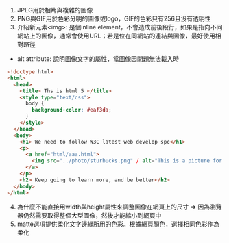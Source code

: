 1. JPEG用於相片與複雜的圖像
2. PNG與GIF用於色彩分明的圖像或logo，GIF的色彩只有256且沒有透明性
3. 介紹新元素\<img\>: 是個inline element，不會造成前後段行，如果是指向不同網站上的圖像，通常會使用URL；若是位在同網站的連結與圖像，最好使用相對路徑
- alt attribute: 說明圖像文字的屬性，當圖像因問題無法載入時
```html
<!doctype html>
<html>
  <head>
    <title> Ths is html 5 </title>
    <style type="text/css">
      body {
        background-color: #eaf3da;
      }
    </style>
  </head>
  <body>
    <h1> We need to follow W3C latest web develop spc</h1>
    <p>
      <a href="html/aaa.html">
        <img src="../photo/sturbucks.png" / alt="This is a picture for descriping the sturbucks." width="600" height="400">
      </a>
    </p>
    <h2> Keep going to learn more, and be better</h2>
  </body>
</html>
```
4. 為什麼不能直接用width與height屬性來調整圖像在網頁上的尺寸
=> 因為瀏覽器仍然需要取得整個大型圖像，然後才能縮小到網頁中
5. matte選項提供柔化文字邊緣所用的色彩。根據網頁顏色，選擇相同色彩作為柔化

